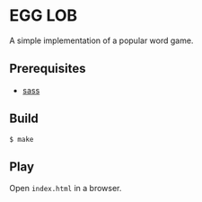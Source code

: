 # EGG LOB

A simple implementation of a popular word game.

## Prerequisites

* [sass](https://sass-lang.com/install)

## Build

    $ make

## Play

Open `index.html` in a browser.
